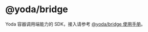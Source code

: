 # @yoda/bridge

Yoda 容器调用端能力的 SDK，接入请参考 [@yoda/bridge 使用手册](https://docs.corp.kuaishou.com/k/home/VMX43l0Ng8wc/fcABVoUi225ZaJFMuCsCHO-EG)。
